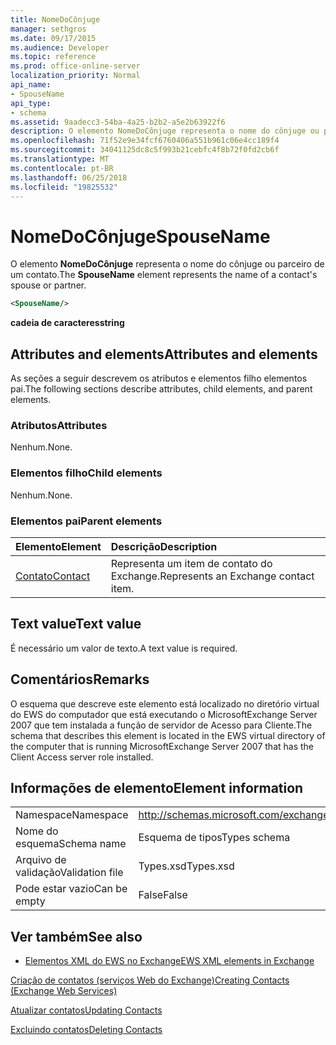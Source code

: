 ```yaml
---
title: NomeDoCônjuge
manager: sethgros
ms.date: 09/17/2015
ms.audience: Developer
ms.topic: reference
ms.prod: office-online-server
localization_priority: Normal
api_name:
- SpouseName
api_type:
- schema
ms.assetid: 9aadecc3-54ba-4a25-b2b2-a5e2b63922f6
description: O elemento NomeDoCônjuge representa o nome do cônjuge ou parceiro de um contato.
ms.openlocfilehash: 71f52e9e34fcf6760406a551b961c06e4cc189f4
ms.sourcegitcommit: 34041125dc8c5f993b21cebfc4f8b72f0fd2cb6f
ms.translationtype: MT
ms.contentlocale: pt-BR
ms.lasthandoff: 06/25/2018
ms.locfileid: "19825532"
---
```

# <a name="spousename"></a><span data-ttu-id="5b0ee-103">NomeDoCônjuge</span><span class="sxs-lookup"><span data-stu-id="5b0ee-103">SpouseName</span></span>

<span data-ttu-id="5b0ee-104">O elemento **NomeDoCônjuge** representa o nome do cônjuge ou parceiro de um contato.</span><span class="sxs-lookup"><span data-stu-id="5b0ee-104">The **SpouseName** element represents the name of a contact's spouse or partner.</span></span> 
  
```xml
<SpouseName/>
```

 <span data-ttu-id="5b0ee-105">**cadeia de caracteres**</span><span class="sxs-lookup"><span data-stu-id="5b0ee-105">**string**</span></span>
## <a name="attributes-and-elements"></a><span data-ttu-id="5b0ee-106">Attributes and elements</span><span class="sxs-lookup"><span data-stu-id="5b0ee-106">Attributes and elements</span></span>

<span data-ttu-id="5b0ee-107">As seções a seguir descrevem os atributos e elementos filho elementos pai.</span><span class="sxs-lookup"><span data-stu-id="5b0ee-107">The following sections describe attributes, child elements, and parent elements.</span></span>
  
### <a name="attributes"></a><span data-ttu-id="5b0ee-108">Atributos</span><span class="sxs-lookup"><span data-stu-id="5b0ee-108">Attributes</span></span>

<span data-ttu-id="5b0ee-109">Nenhum.</span><span class="sxs-lookup"><span data-stu-id="5b0ee-109">None.</span></span>
  
### <a name="child-elements"></a><span data-ttu-id="5b0ee-110">Elementos filho</span><span class="sxs-lookup"><span data-stu-id="5b0ee-110">Child elements</span></span>

<span data-ttu-id="5b0ee-111">Nenhum.</span><span class="sxs-lookup"><span data-stu-id="5b0ee-111">None.</span></span>
  
### <a name="parent-elements"></a><span data-ttu-id="5b0ee-112">Elementos pai</span><span class="sxs-lookup"><span data-stu-id="5b0ee-112">Parent elements</span></span>

|<span data-ttu-id="5b0ee-113">**Elemento**</span><span class="sxs-lookup"><span data-stu-id="5b0ee-113">**Element**</span></span>|<span data-ttu-id="5b0ee-114">**Descrição**</span><span class="sxs-lookup"><span data-stu-id="5b0ee-114">**Description**</span></span>|
|:-----|:-----|
|[<span data-ttu-id="5b0ee-115">Contato</span><span class="sxs-lookup"><span data-stu-id="5b0ee-115">Contact</span></span>](contact.md) <br/> |<span data-ttu-id="5b0ee-116">Representa um item de contato do Exchange.</span><span class="sxs-lookup"><span data-stu-id="5b0ee-116">Represents an Exchange contact item.</span></span>  <br/> |
   
## <a name="text-value"></a><span data-ttu-id="5b0ee-117">Text value</span><span class="sxs-lookup"><span data-stu-id="5b0ee-117">Text value</span></span>

<span data-ttu-id="5b0ee-118">É necessário um valor de texto.</span><span class="sxs-lookup"><span data-stu-id="5b0ee-118">A text value is required.</span></span>
  
## <a name="remarks"></a><span data-ttu-id="5b0ee-119">Comentários</span><span class="sxs-lookup"><span data-stu-id="5b0ee-119">Remarks</span></span>

<span data-ttu-id="5b0ee-120">O esquema que descreve este elemento está localizado no diretório virtual do EWS do computador que está executando o MicrosoftExchange Server 2007 que tem instalada a função de servidor de Acesso para Cliente.</span><span class="sxs-lookup"><span data-stu-id="5b0ee-120">The schema that describes this element is located in the EWS virtual directory of the computer that is running MicrosoftExchange Server 2007 that has the Client Access server role installed.</span></span>
  
## <a name="element-information"></a><span data-ttu-id="5b0ee-121">Informações de elemento</span><span class="sxs-lookup"><span data-stu-id="5b0ee-121">Element information</span></span>

|||
|:-----|:-----|
|<span data-ttu-id="5b0ee-122">Namespace</span><span class="sxs-lookup"><span data-stu-id="5b0ee-122">Namespace</span></span>  <br/> |http://schemas.microsoft.com/exchange/services/2006/types  <br/> |
|<span data-ttu-id="5b0ee-123">Nome do esquema</span><span class="sxs-lookup"><span data-stu-id="5b0ee-123">Schema name</span></span>  <br/> |<span data-ttu-id="5b0ee-124">Esquema de tipos</span><span class="sxs-lookup"><span data-stu-id="5b0ee-124">Types schema</span></span>  <br/> |
|<span data-ttu-id="5b0ee-125">Arquivo de validação</span><span class="sxs-lookup"><span data-stu-id="5b0ee-125">Validation file</span></span>  <br/> |<span data-ttu-id="5b0ee-126">Types.xsd</span><span class="sxs-lookup"><span data-stu-id="5b0ee-126">Types.xsd</span></span>  <br/> |
|<span data-ttu-id="5b0ee-127">Pode estar vazio</span><span class="sxs-lookup"><span data-stu-id="5b0ee-127">Can be empty</span></span>  <br/> |<span data-ttu-id="5b0ee-128">False</span><span class="sxs-lookup"><span data-stu-id="5b0ee-128">False</span></span>  <br/> |
   
## <a name="see-also"></a><span data-ttu-id="5b0ee-129">Ver também</span><span class="sxs-lookup"><span data-stu-id="5b0ee-129">See also</span></span>



- [<span data-ttu-id="5b0ee-130">Elementos XML do EWS no Exchange</span><span class="sxs-lookup"><span data-stu-id="5b0ee-130">EWS XML elements in Exchange</span></span>](ews-xml-elements-in-exchange.md)


[<span data-ttu-id="5b0ee-131">Criação de contatos (serviços Web do Exchange)</span><span class="sxs-lookup"><span data-stu-id="5b0ee-131">Creating Contacts (Exchange Web Services)</span></span>](http://msdn.microsoft.com/library/4845917e-70d1-481c-bbd7-011ec6571789%28Office.15%29.aspx)
  
[<span data-ttu-id="5b0ee-132">Atualizar contatos</span><span class="sxs-lookup"><span data-stu-id="5b0ee-132">Updating Contacts</span></span>](http://msdn.microsoft.com/library/9a865953-b94a-4229-b632-2dee433314be%28Office.15%29.aspx)
  
[<span data-ttu-id="5b0ee-133">Excluindo contatos</span><span class="sxs-lookup"><span data-stu-id="5b0ee-133">Deleting Contacts</span></span>](http://msdn.microsoft.com/library/fcc3dc84-cd3e-455e-a1a7-ae6921c9b588%28Office.15%29.aspx)

